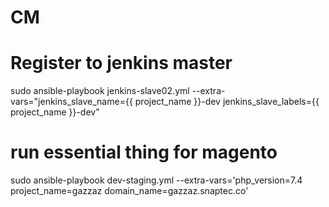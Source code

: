 # CM
# Register to jenkins master
sudo ansible-playbook  jenkins-slave02.yml --extra-vars="jenkins_slave_name={{ project_name }}-dev jenkins_slave_labels={{ project_name }}-dev"
# run essential thing for magento
sudo ansible-playbook dev-staging.yml --extra-vars='php_version=7.4 project_name=gazzaz domain_name=gazzaz.snaptec.co'
